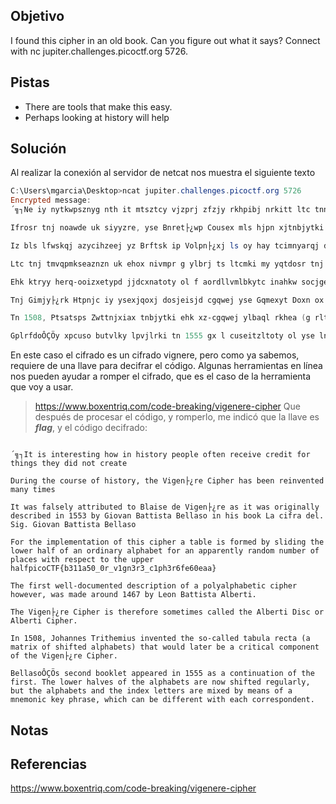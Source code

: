 ## Objetivo
I found this cipher in an old book. Can you figure out what it says? Connect with nc jupiter.challenges.picoctf.org 5726.

## Pistas
- There are tools that make this easy.
- Perhaps looking at history will help

## Solución
Al realizar la conexión al servidor de netcat nos muestra el siguiente texto

```powershell
C:\Users\mgarcia\Desktop>ncat jupiter.challenges.picoctf.org 5726
Encrypted message:
´╗┐Ne iy nytkwpsznyg nth it mtsztcy vjzprj zfzjy rkhpibj nrkitt ltc tnnygy ysee itd tte cxjltk

Ifrosr tnj noawde uk siyyzre, yse Bnret├¿wp Cousex mls hjpn xjtnbjytki xatd eisjd

Iz bls lfwskqj azycihzeej yz Brftsk ip Volpn├¿xj ls oy hay tcimnyarqj dkxnrogpd os 1553 my Mnzvgs Mazytszf Merqlsu ny hox moup Wa inqrg ipl. Ynr. Gotgat Gltzndtg Gplrfdo

Ltc tnj tmvqpmkseaznzn uk ehox nivmpr g ylbrj ts ltcmki my yqtdosr tnj wocjc hgqq ol fy oxitngwj arusahje fuw ln guaaxjytrd catizm tzxbkw zf vqlckx hizm ceyupcz yz tnj fpvjc hgqqpohzCZK{m311a50_0x_a1rn3x3_h1ah3x6kp60egf}

Ehk ktryy herq-ooizxetypd jjdcxnatoty ol f aordllvmlbkytc inahkw socjgex, bls sfoe gwzuti 1467 my Rjzn Hfetoxea Gqmexyt.

Tnj Gimjy├¿rk Htpnjc iy ysexjqoxj dosjeisjd cgqwej yse Gqmexyt Doxn ox Fwbkwei Inahkw.

Tn 1508, Ptsatsps Zwttnjxiax tnbjytki ehk xz-cgqwej ylbaql rkhea (g rltxni ol xsilypd gqahggpty) ysaz bzuri wazjc bk f nroytcgq nosuznkse ol yse Bnret├¿wp Cousex.

GplrfdoÔÇÖy xpcuso butvlky lpvjlrki tn 1555 gx l cuseitzltoty ol yse lncsz. Yse rthex mllbjd ol yse gqahggpty fce tth snnqtki cemzwaxqj, bay ehk fwpnfmezx lnj yse osoed qptzjcs gwp mocpd hd xegsd ol f xnkrznoh vee usrgxp, wnnnh ify bk itfljcety hizm paim noxwpsvtydkse.
```

En este caso el cifrado es un cifrado vignere, pero como ya sabemos, requiere de una llave para decifrar el código. Algunas herramientas en línea nos pueden ayudar a romper el cifrado, que es el caso de la herramienta que voy a usar.
> https://www.boxentriq.com/code-breaking/vigenere-cipher
Que después de procesar el código, y romperlo, me indicó que la llave es **_flag_**, y el código decifrado:
```

´╗┐It is interesting how in history people often receive credit for things they did not create

During the course of history, the Vigen├¿re Cipher has been reinvented many times

It was falsely attributed to Blaise de Vigen├¿re as it was originally described in 1553 by Giovan Battista Bellaso in his book La cifra del. Sig. Giovan Battista Bellaso

For the implementation of this cipher a table is formed by sliding the lower half of an ordinary alphabet for an apparently random number of places with respect to the upper halfpicoCTF{b311a50_0r_v1gn3r3_c1ph3r6fe60eaa}

The first well-documented description of a polyalphabetic cipher however, was made around 1467 by Leon Battista Alberti.

The Vigen├¿re Cipher is therefore sometimes called the Alberti Disc or Alberti Cipher.

In 1508, Johannes Trithemius invented the so-called tabula recta (a matrix of shifted alphabets) that would later be a critical component of the Vigen├¿re Cipher.

BellasoÔÇÖs second booklet appeared in 1555 as a continuation of the first. The lower halves of the alphabets are now shifted regularly, but the alphabets and the index letters are mixed by means of a mnemonic key phrase, which can be different with each correspondent.
```

## Notas

## Referencias
https://www.boxentriq.com/code-breaking/vigenere-cipher
